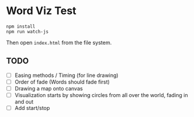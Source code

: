 Word Viz Test
=============

```
npm install
npm run watch-js
```

Then open `index.html` from the file system.

## TODO

 - [ ] Easing methods / Timing (for line drawing)
 - [ ] Order of fade (Words should fade first)
 - [ ] Drawing a map onto canvas
 - [ ] Visualization starts by showing circles from all over the world, fading in and out
 - [ ] Add start/stop
